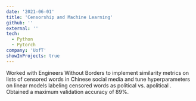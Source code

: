 ```yaml
---
date: '2021-06-01'
title: 'Censorship and Machine Learning'
github: ''
external: ''
tech:
  - Python
  - Pytorch
company: 'UofT'
showInProjects: true
---
```


Worked with Engineers Without Borders to implement similarity metrics on lists of censored words in Chinese social media and tune hyperparameters on linear models labeling censored words as political vs. apolitical . Obtained a maximum validation accuracy of 89%.
